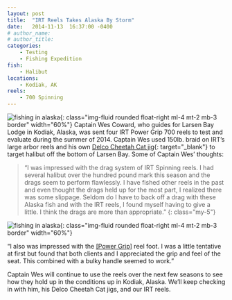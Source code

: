 ```yaml
---
layout: post
title:  "IRT Reels Takes Alaska By Storm"
date:   2014-11-13  16:37:00 -0400
# author_name: 
# author_title: 
categories: 
    - Testing
    - Fishing Expedition
fish: 
    - Halibut
locations:
    - Kodiak, AK
reels:
    - 700 Spinning
---
```

![fishing in alaska](/assets/images/blog--alaska.jpg){: class="img-fluid rounded float-right ml-4 mt-2 mb-3 border" width="60%"}
Captain Wes Coward, who guides for Larsen Bay Lodge in Kodiak, Alaska, was sent four IRT Power Grip 700 reels to test and evaluate during the summer of 2014. Captain Wes used 150lb. braid on IRT’s large arbor reels and his own [Delco Cheetah Cat jig](http://www.delcocheetahcat.com/){: target="_blank"} to target halibut off the bottom of Larsen Bay. Some of Captain Wes’ thoughts:

> “I was impressed with the drag system of IRT Spinning reels. I had several halibut over the hundred pound mark this season and the drags seem to perform flawlessly. I have fished other reels in the past and even thought the drags held up for the most part, I realized there was some slippage. Seldom do I have to back off a drag with these Alaska fish and with the IRT reels, I found myself having to give a little. I think the drags are more than appropriate.”
{: class="my-5"}

![fishing in alaska](/assets/images/blog--alaska2.jpg){: class="img-fluid rounded float-right ml-4 mt-2 mb-3 border" width="60%"}

“I also was impressed with the [[Power Grip]](/info/patents/power-grip/) reel foot. I was a little tentative at first but found that both clients and I appreciated the grip and feel of the seat. This combined with a bulky handle seemed to work.”

Captain Wes will continue to use the reels over the next few seasons to see how they hold up in the conditions up in Kodiak, Alaska. We’ll keep checking in with him, his Delco Cheetah Cat jigs, and our IRT reels.
